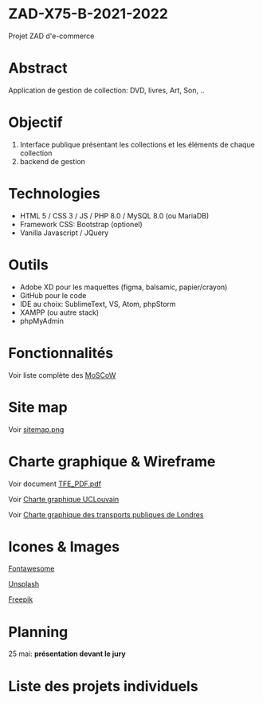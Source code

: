 # ZAD-X75-B-2021-2022
Projet ZAD d'e-commerce


# Abstract
Application de gestion de collection: DVD, livres, Art, Son, ..

# Objectif
1. Interface publique présentant les collections et les éléments de chaque collection
2. backend de gestion

# Technologies
- HTML 5 / CSS 3 / JS / PHP 8.0 / MySQL 8.0 (ou MariaDB)
- Framework CSS: Bootstrap (optionel)
- Vanilla Javascript / JQuery


# Outils
- Adobe XD pour les maquettes (figma, balsamic, papier/crayon)
- GitHub pour le code
- IDE au choix: SublimeText, VS, Atom, phpStorm
- XAMPP (ou autre stack)
- phpMyAdmin


# Fonctionnalités
Voir liste complète des [MoSCoW](https://github.com/HexMakina/ZAD-X75-B-2021-2022/blob/main/features.md)

# Site map
Voir [sitemap.png](https://github.com/HexMakina/ZAD-X75-B-2021-2022/blob/main/sitemap.png)

# Charte graphique & Wireframe
Voir document [TFE_PDF.pdf](https://github.com/HexMakina/ZAD-X75-B-2021-2022/blob/main/TFE_PDF.pdf)

Voir [Charte graphique UCLouvain](https://uclouvain.be/fr/decouvrir/charte-graphique-uclouvain.html)

Voir [Charte graphique des transports publiques de Londres](https://github.com/HexMakina/ZAD-X75-B-2021-2022/blob/main/vcs-basic-elements.pdf)


# Icones & Images
[Fontawesome](https://fontawesome.com/v5.15/icons?d=gallery&p=2)

[Unsplash](https://unsplash.com/)

[Freepik](https://www.freepik.com/)

# Planning

25 mai: __présentation devant le jury__


# Liste des projets individuels

